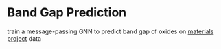 # Band Gap Prediction

train a message-passing GNN to predict band gap of oxides on <a href='https://next-gen.materialsproject.org/'>materials project</a> data
